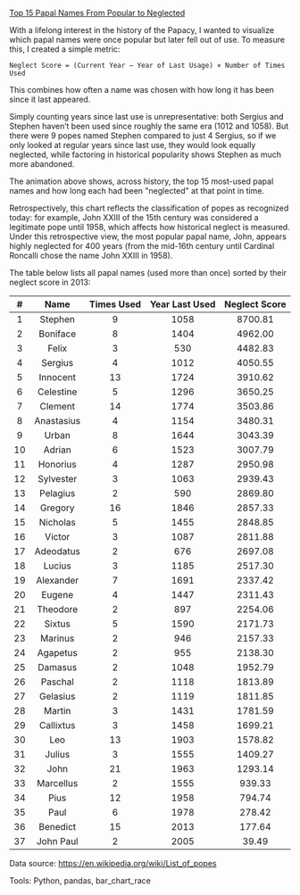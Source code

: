 [Top 15 Papal Names From Popular to Neglected](https://github.com/user-attachments/assets/7424bb38-830f-4ec5-af70-ee0b81adccf7)

With a lifelong interest in the history of the Papacy, I wanted to visualize which papal names were once popular but later fell out of use. To measure this, I created a simple metric:

`Neglect Score = (Current Year − Year of Last Usage) × Number of Times Used`

This combines how often a name was chosen with how long it has been since it last appeared.

Simply counting years since last use is unrepresentative: both Sergius and Stephen haven’t been used since roughly the same era (1012 and 1058). But there were 9 popes named Stephen compared to just 4 Sergius, so if we only looked at regular years since last use, they would look equally neglected, while factoring in historical popularity shows Stephen as much more abandoned.

The animation above shows, across history, the top 15 most-used papal names and how long each had been "neglected" at that point in time.

Retrospectively, this chart reflects the classification of popes as recognized today: for example, John XXIII of the 15th century was considered a legitimate pope until 1958, which affects how historical neglect is measured. Under this retrospective view, the most popular papal name, John, appears highly neglected for 400 years (from the mid-16th century until Cardinal Roncalli chose the name John XXIII in 1958).  

The table below lists all papal names (used more than once) sorted by their neglect score in 2013:

|# | Name     | Times Used | Year Last Used | Neglect Score    |
|:---:|:----------:|:-----------------:|:----------------:|:----------:|
| 1 | Stephen | 9 | 1058 | 8700.81 |
| 2 | Boniface | 8 | 1404 | 4962.00 |
| 3 | Felix | 3 | 530 | 4482.83 |
| 4 | Sergius | 4 | 1012 | 4050.55 |
| 5 | Innocent | 13 | 1724 | 3910.62 |
| 6 | Celestine | 5 | 1296 | 3650.25 |
| 7 | Clement | 14 | 1774 | 3503.86 |
| 8 | Anastasius | 4 | 1154 | 3480.31 |
| 9 | Urban | 8 | 1644 | 3043.39 |
| 10 | Adrian | 6 | 1523 | 3007.79 |
| 11 | Honorius | 4 | 1287 | 2950.98 |
| 12 | Sylvester | 3 | 1063 | 2939.43 |
| 13 | Pelagius | 2 | 590 | 2869.80 |
| 14 | Gregory | 16 | 1846 | 2857.33 |
| 15 | Nicholas | 5 | 1455 | 2848.85 |
| 16 | Victor | 3 | 1087 | 2811.88 |
| 17 | Adeodatus | 2 | 676 | 2697.08 |
| 18 | Lucius | 3 | 1185 | 2517.30 |
| 19 | Alexander | 7 | 1691 | 2337.42 |
| 20 | Eugene | 4 | 1447 | 2311.43 |
| 21 | Theodore | 2 | 897 | 2254.06 |
| 22 | Sixtus | 5 | 1590 | 2171.73 |
| 23 | Marinus | 2 | 946 | 2157.33 |
| 24 | Agapetus | 2 | 955 | 2138.30 |
| 25 | Damasus | 2 | 1048 | 1952.79 |
| 26 | Paschal | 2 | 1118 | 1813.89 |
| 27 | Gelasius | 2 | 1119 | 1811.85 |
| 28 | Martin | 3 | 1431 | 1781.59 |
| 29 | Callixtus | 3 | 1458 | 1699.21 |
| 30 | Leo | 13 | 1903 | 1578.82 |
| 31 | Julius | 3 | 1555 | 1409.27 |
| 32 | John | 21 | 1963 | 1293.14 |
| 33 | Marcellus | 2 | 1555 | 939.33 |
| 34 | Pius | 12 | 1958 | 794.74 |
| 35 | Paul | 6 | 1978 | 278.42 |
| 36 | Benedict | 15 | 2013 | 177.64 |
| 37 | John Paul | 2 | 2005 | 39.49 |

Data source: <https://en.wikipedia.org/wiki/List_of_popes>

Tools: Python, pandas, bar_chart_race
